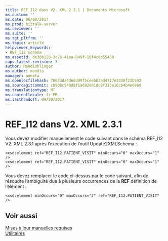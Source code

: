 ```yaml
---
title: REF_I12 dans V2. XML 2.3.1 | Documents Microsoft
ms.custom: ''
ms.date: 06/08/2017
ms.prod: biztalk-server
ms.reviewer: ''
ms.suite: ''
ms.tgt_pltfrm: ''
ms.topic: article
helpviewer_keywords:
- REF_I12 schema
ms.assetid: de30b128-3c70-41ea-849f-16f4c6d55430
caps.latest.revision: 3
author: MandiOhlinger
ms.author: mandia
manager: anneta
ms.openlocfilehash: 78633da4d6dd09f5ceebb3ad4717e3338f23b542
ms.sourcegitcommit: cb908c540d8f1a692d01dc8f313e16cb4b4e696d
ms.translationtype: MT
ms.contentlocale: fr-FR
ms.lasthandoff: 09/20/2017
---
```

# <a name="refi12-in-v2xml-231"></a>REF_I12 dans V2. XML 2.3.1
Vous devez modifier manuellement le code suivant dans le schéma REF_I12 V2. XML 2.3.1 après l’exécution de l’outil Update2XMLSchema :  
  
```  
<xsd:element ref="REF_I12.PATIENT_VISIT" minOccurs="0" maxOccurs="1" />  
<xsd:element ref="REF_I12.PATIENT_VISIT" minOccurs="0" maxOccurs="1" />  
```  
  
 Vous devez remplacer le code ci-dessus par le code suivant, afin de résoudre l’ambiguïté due à plusieurs occurrences de la **REF** définition de l’élément :  
  
```  
<xsd:element minOccurs="0" maxOccurs="2" ref="REF_I12.PATIENT_VISIT" />  
```  
  
## <a name="see-also"></a>Voir aussi  
 [Mises à jour manuelles requises](../../adapters-and-accelerators/accelerator-hl7/required-manual-updates.md)   
 [Utilitaires](../../adapters-and-accelerators/accelerator-hl7/utilities2.md)